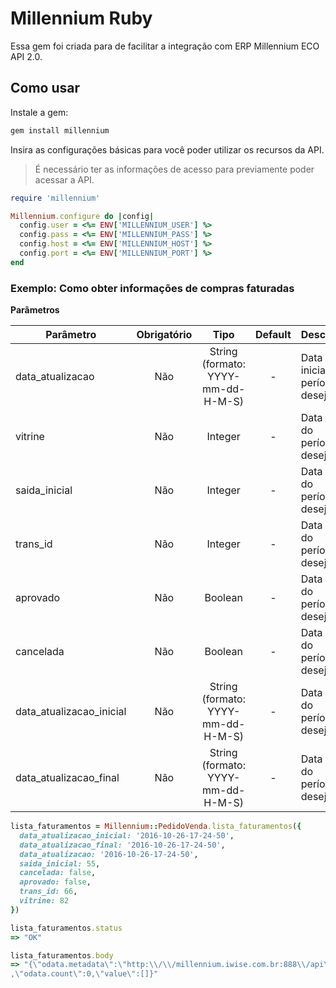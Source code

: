 # Millennium Ruby

Essa gem foi criada para de facilitar a integração com ERP Millennium ECO
API 2.0.

## Como usar

Instale a gem:

```bash
gem install millennium
```

Insira as configurações básicas para você poder utilizar os recursos
da API.

> É necessário ter as informações de acesso para previamente
> poder acessar a API.

```ruby
require 'millennium'

Millennium.configure do |config|
  config.user = <%= ENV['MILLENNIUM_USER'] %>
  config.pass = <%= ENV['MILLENNIUM_PASS'] %>
  config.host = <%= ENV['MILLENNIUM_HOST'] %>
  config.port = <%= ENV['MILLENNIUM_PORT'] %>
end
```

### Exemplo: Como obter informações de compras faturadas

**Parâmetros**

| Parâmetro                | Obrigatório | Tipo                               | Default | Descrição                        |
| ------------------------ | :---------: | :--------------------------------: | :-----: | -------------------------------- |
| data_atualizacao         | Não         | String (formato: YYYY-mm-dd-H-M-S) | -       | Data inicial do período desejado |
| vitrine                  | Não         | Integer                            | -       | Data final do período desejado   |
| saida_inicial            | Não         | Integer                            | -       | Data final do período desejado   |
| trans_id                 | Não         | Integer                            | -       | Data final do período desejado   |
| aprovado                 | Não         | Boolean                            | -       | Data final do período desejado   |
| cancelada                | Não         | Boolean                            | -       | Data final do período desejado   |
| data_atualizacao_inicial | Não         | String (formato: YYYY-mm-dd-H-M-S) | -       | Data final do período desejado   |
| data_atualizacao_final   | Não         | String (formato: YYYY-mm-dd-H-M-S) | -       | Data final do período desejado   |


```ruby
lista_faturamentos = Millennium::PedidoVenda.lista_faturamentos({
  data_atualizacao_inicial: '2016-10-26-17-24-50',
  data_atualizacao_final: '2016-10-26-17-24-50',
  data_atualizacao: '2016-10-26-17-24-50',
  saida_inicial: 55,
  cancelada: false,
  aprovado: false,
  trans_id: 66,
  vitrine: 82
})

lista_faturamentos.status
=> "OK"

lista_faturamentos.body
=> "{\"odata.metadata\":\"http:\\/\\/millennium.iwise.com.br:888\\/api\\/millenium_eco\\/$metadata#millenium_eco.MILLENIUM_ECO_PEDIDO_VENDA_LISTAFATURAMENTOS\"
,\"odata.count\":0,\"value\":[]}"
```
